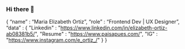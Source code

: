 ### Hi there 👋

{ “name” : “Maria Elizabeth Ortiz”,
   “role” : “Frontend Dev | UX Designer”,
   “data” : 
     { 
      "Linkedin" : "https://www.linkedin.com/in/elizabeth-ortiz-ab08381b5/", 
      "Resume"   : "https://www.paisapues.com/",
      "IG"       : "https://www.instagram.com/e_ortiz_/"
     }
 }
